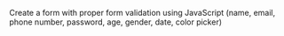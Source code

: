 Create a form with proper form validation using JavaScript (name, email, phone number, password, age, gender, date, color picker)
